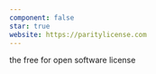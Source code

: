 ```yaml
---
component: false
star: true
website: https://paritylicense.com
---
```


the free for open software license
